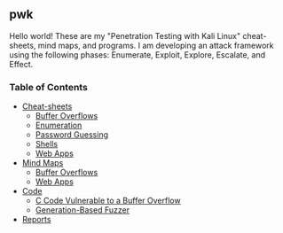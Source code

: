 ## pwk
Hello world! These are my "Penetration Testing with Kali Linux" cheat-sheets, mind maps, and programs. 
I am developing an attack framework using the following phases: Enumerate, Exploit, Explore, Escalate, and Effect. 

### Table of Contents
* [Cheat-sheets](/CheatSheets/)
  * [Buffer Overflows](/CheatSheets/bof-c-code.md)
  * [Enumeration](/CheatSheets/enumeration.md)
  * [Password Guessing](/CheatSheets/password-guessing.md)
  * [Shells](/CheatSheets/shells.md)
  * [Web Apps](/CheatSheets/web-apps.md)
* [Mind Maps](/MindMaps/)
  * [Buffer Overflows](/MindMaps/bof.md)
  * [Web Apps](/MindMaps/web-apps.md)
* [Code](/Code/)
  * [C Code Vulnerable to a Buffer Overflow](/Code/vulnerable2bof.c) 
  * [Generation-Based Fuzzer](/Code/gbfuzzer.py)
* [Reports](/Reports/)
